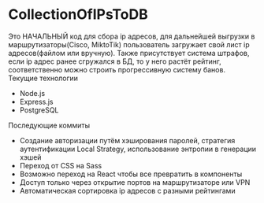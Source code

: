 # CollectionOfIPsToDB
Это НАЧАЛЬНЫЙ код для сбора ip адресов, для дальнейшей выгрузки в маршрутизаторы(Cisco, MiktoTik) пользователь загружает свой лист ip адресов(файлом или вручную). Также присутствует система штрафов, если ip адрес ранее сгружался в БД, то у него растёт рейтинг, соответственно можно строить прогрессивную систему банов.
Текущие технологии
- Node.js
- Express.js
- PostgreSQL

Последующие коммиты
- Создание авторизации путём хэширования паролей, стратегия аутентификации Local Strategy, использование энтропии в генерации хэшей
- Переход от CSS на Sass
- Возможно переход на React чтобы все превратить в компоненты
- Доступ только через открытие портов на маршрутизаторе или VPN
- Автоматическая сортировка ip адресов с разными рейтингами

